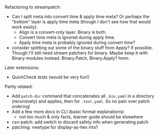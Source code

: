 Refactoring to streampatch:

  * Can I split meta into convert time & apply time meta? Or perhaps the
    "bottom" layer is apply time meta (though I don't see how that would work
    easily).
    * Align is a convert-only layer. Binary is both.
    * Convert time meta is ignored during apply time.
    * Apply time meta is probably ignored during convert time?
  * consider splitting out some of the binary stuff from Apply? If possible.
    Though I'll still need stream patchers for binary. Maybe keep it with Binary
    modules instead. Binary.Patch, Binary.Apply? hmm.

Later extensions:

  * QuickCheck tests (would be very fun!)

Partly related:

  * Add `patch-dir` command that concatenates all `.bin.yaml` in a directory
    (recursively) and applies, then for `.text.yaml`. So no pain over patch
    ordering!
  * Add a few more docs in CLI (basic format explanations)
    * not too much & only facts, learner guide should be elsewhere
  * csv-patch: add switch to discard safety info when generating patch
  * patching: newtype for display-as-hex ints?

